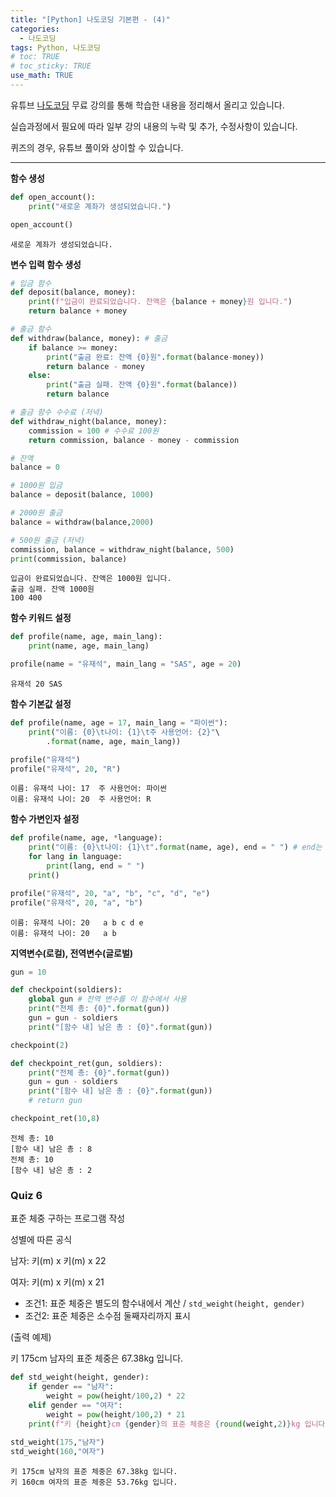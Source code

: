 ```yaml
---
title: "[Python] 나도코딩 기본편 - (4)"
categories: 
  - 나도코딩
tags: Python, 나도코딩
# toc: TRUE
# toc_sticky: TRUE
use_math: TRUE
---
```


유튜브 [나도코딩](https://www.youtube.com/watch?v=kWiCuklohdY) 무료 강의를 통해 학습한 내용을 정리해서 올리고 있습니다.

실습과정에서 필요에 따라 일부 강의 내용의 누락 및 추가, 수정사항이 있습니다.

퀴즈의 경우, 유튜브 풀이와 상이할 수 있습니다.

---


**함수 생성**


```python
def open_account():
    print("새로운 계좌가 생성되었습니다.")

open_account()
```

    새로운 계좌가 생성되었습니다.
    

**변수 입력 함수 생성**


```python
# 입금 함수
def deposit(balance, money):
    print(f"입금이 완료되었습니다. 잔액은 {balance + money}원 입니다.")
    return balance + money

# 출금 함수
def withdraw(balance, money): # 출금
    if balance >= money:
        print("출금 완료: 잔액 {0}원".format(balance-money))
        return balance - money
    else:
        print("출금 실패. 잔액 {0}원".format(balance))
        return balance

# 출금 함수 수수료 (저녁)
def withdraw_night(balance, money):
    commission = 100 # 수수료 100원
    return commission, balance - money - commission
```


```python
# 잔액
balance = 0

# 1000원 입금
balance = deposit(balance, 1000) 

# 2000원 출금
balance = withdraw(balance,2000)

# 500원 출금 (저녁)
commission, balance = withdraw_night(balance, 500)
print(commission, balance)
```

    입금이 완료되었습니다. 잔액은 1000원 입니다.
    출금 실패. 잔액 1000원
    100 400
    

**함수 키워드 설정**


```python
def profile(name, age, main_lang):
    print(name, age, main_lang)

profile(name = "유재석", main_lang = "SAS", age = 20)
```

    유재석 20 SAS
    

**함수 기본값 설정**


```python
def profile(name, age = 17, main_lang = "파이썬"):
    print("이름: {0}\t나이: {1}\t주 사용언어: {2}"\
        .format(name, age, main_lang))

profile("유재석")
profile("유재석", 20, "R")
```

    이름: 유재석	나이: 17	주 사용언어: 파이썬
    이름: 유재석	나이: 20	주 사용언어: R
    

**함수 가변인자 설정**


```python
def profile(name, age, *language):
    print("이름: {0}\t나이: {1}\t".format(name, age), end = " ") # end는 밑에 print가 줄바꿈안되고 옆으로 나옴
    for lang in language:
        print(lang, end = " ")
    print()

profile("유재석", 20, "a", "b", "c", "d", "e")
profile("유재석", 20, "a", "b")
```

    이름: 유재석	나이: 20	 a b c d e 
    이름: 유재석	나이: 20	 a b 
    

**지역변수(로컬), 전역변수(글로벌)**


```python
gun = 10

def checkpoint(soldiers):
    global gun # 전역 변수를 이 함수에서 사용
    print("전체 총: {0}".format(gun))
    gun = gun - soldiers
    print("[함수 내] 남은 총 : {0}".format(gun))

checkpoint(2)

def checkpoint_ret(gun, soldiers):
    print("전체 총: {0}".format(gun))
    gun = gun - soldiers
    print("[함수 내] 남은 총 : {0}".format(gun))
    # return gun

checkpoint_ret(10,8)
```

    전체 총: 10
    [함수 내] 남은 총 : 8
    전체 총: 10
    [함수 내] 남은 총 : 2
    

### Quiz 6
표준 체중 구하는 프로그램 작성

성별에 따른 공식

남자: 키(m) x 키(m) x 22

여자: 키(m) x 키(m) x 21

- 조건1: 표준 체중은 별도의 함수내에서 계산 / `std_weight(height, gender)`
- 조건2: 표준 체중은 소수점 둘째자리까지 표시

(출력 예제)

키 175cm 남자의 표준 체중은 67.38kg 입니다.


```python
def std_weight(height, gender):
    if gender == "남자":
        weight = pow(height/100,2) * 22
    elif gender == "여자":
        weight = pow(height/100,2) * 21
    print(f"키 {height}cm {gender}의 표준 체중은 {round(weight,2)}kg 입니다.")
    
std_weight(175,"남자")
std_weight(160,"여자")
```

    키 175cm 남자의 표준 체중은 67.38kg 입니다.
    키 160cm 여자의 표준 체중은 53.76kg 입니다.
    
